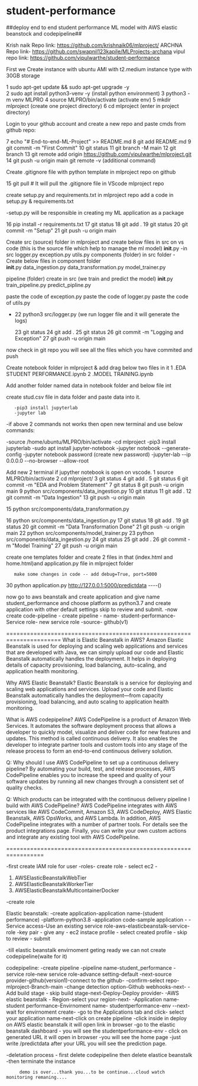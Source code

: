 # student-performance
##deploy end to end student performance ML model with AWS elastic beanstock and codepipeline##

Krish naik Repo link: https://github.com/krishnaik06/mlproject/
ARCHNA Repo link- https://github.com/swapnil123kapile/MLProjects-archana
vipul repo link:  https://github.com/vipulwarthe/student-performance

First we Create instance with ubuntu AMI with t2.medium instance type with 30GB storage 


   1   sudo apt-get update && sudo apt-get upgrade -y      
   2   sudo apt install python3-venv -y          (install python environment)
   3   python3 -m venv MLPRO
   4   source MLPRO/bin/activate                 (activate env)
   5   mkdir mlproject                           (create one project directory)
   6   cd mlproject                              (enter in project directory)

Login to your github account and create a new repo and paste cmds from github repo:

   7   echo "# End-to-end-ML-Project" >> README.md
   8   git add README.md
   9   git commit -m "First Commit"
   10  git status
   11  git branch -M main
   12  git branch
   13  git remote add origin https://github.com/vipulwarthe/mlproject.git
   14  git push -u origin main
       git remote -v    (additional command)

Create .gitignore file with python template in mlproject repo on github

   15  git pull    # It will pull the .gitignore file in VScode mlproject repo

create setup.py and requirements.txt in mlproject repo add a code in setup.py & requirements.txt

-setup.py will be responsible in creating my ML application as a package

   16  pip install -r requirements.txt 
   17  git status
   18  git add .
   19  git status
   20  git commit -m "Setup"
   21  git push -u origin main


Create src (source) folder in mlproject and create below files in src on vs code  (this is the source file which help to manage the ml model)
__init__.py               -in src
logger.py
exception.py
utils.py
components (folder) in src folder - Create below files in component folder  
  __init__.py
  data_ingestion.py
  data_transformation.py
  model_trainer.py

pipeline (folder) create in src   (we train and predict the model)
  __init__.py
  train_pipeline.py
  predict_pipline.py


paste the code of exception.py
paste the code of logger.py
paste the code of utils.py

-  22  python3 src/logger.py   (we run logger file and it will generate the logs)

   23  git status
   24  git add .
   25  git status
   26  git commit -m "Logging and Exception"
   27  git push -u origin main

now check in git repo you will see all the files which you have commited and push

Create notebook folder in mlproject & add drag below two files in it
1 .EDA STUDENT PERFORMANCE.ipynb
2 .MODEL TRAINING.ipynb

Add another folder named data in notebook folder and below file int

create stud.csv file in data folder and paste data into it. 

       -pip3 install jupyterlab
       -jupyter lab

-if above 2 commands not works then open new terminal and use below commands:

-source /home/ubuntu/MLPRO/bin/activate
-cd mlproject
-pip3 install jupyterlab
-sudo apt install jupyter-notebook
-jupyter notebook --generate-config
-jupyter notebook password   (create new password)
-jupyter-lab --ip 0.0.0.0 --no-browser --allow-root  


Add new 2 terminal if jupyther notebook is open on vscode.
    1  source MLPRO/bin/activate
    2  cd mlproject/ 
    3  git status
    4  git add .
    5  git status
    6  git commit -m "EDA and Problem Statement"
    7  git status
    8  git push -u origin main
    9  python src/components/data_ingestion.py
   10  git status
   11  git add .
   12  git commit -m "Data Ingestion"
   13  git push -u origin main

   15  python src/components/data_transformation.py
  
   16  python src/components/data_ingestion.py
   17  git status
   18  git add .
   19  git status
   20  git commit -m "Data Transformation Done"
   21  git push -u origin main
   22  python src/components/model_trainer.py 
   23  python src/components/data_ingestion.py
   24  git status
   25  git add .
   26  git commit -m "Model Training"
   27  git push -u origin main

  create one templates folder and create 2 files in that (index.html and home.html)and application.py file in mlproject folder
       
       make some changes in code -- add debug=True, port=5000
   30  python application.py
       http://127.0.0.1:5000/predictdata  ----()

   now go to aws beanstalk and create application and give name student_performance and choose platform as python3.7 and create application with other default settings skip to review and submit.
   -now create code-pipeline - create pipeline - name- student-performance- Service role- new service role
   -source- github(v1)


======================================================================
What is Elastic Beanstalk in AWS?
Amazon Elastic Beanstalk is used for deploying and scaling web applications and services that are developed with Java, we can simply upload our code and Elastic Beanstalk automatically handles the deployment. It helps in deploying details of capacity provisioning, load balancing, auto-scaling, and application health monitoring.


Why AWS Elastic Beanstalk?
Elastic Beanstalk is a service for deploying and scaling web applications and services. Upload your code and Elastic Beanstalk automatically handles the deployment—from capacity provisioning, load balancing, and auto scaling to application health monitoring.

What is AWS codepipeline?
AWS CodePipeline is a product of Amazon Web Services. It automates the software deployment process that allows a developer to quickly model, visualize and deliver code for new features and updates. This method is called continuous delivery. It also enables the developer to integrate partner tools and custom tools into any stage of the release process to form an end-to-end continuous delivery solution.

Q: Why should I use AWS CodePipeline to set up a continuous delivery pipeline?
By automating your build, test, and release processes, AWS CodePipeline enables you to increase the speed and quality of your software updates by running all new changes through a consistent set of quality checks.

Q: Which products can be integrated with the continuous delivery pipeline I build with AWS CodePipeline?
AWS CodePipeline integrates with AWS services like AWS CodeCommit, Amazon S3, AWS CodeDeploy, AWS Elastic Beanstalk, AWS OpsWorks, and AWS Lambda. In addition, AWS CodePipeline integrates with a number of partner tools. For details see the product integrations page. Finally, you can write your own custom actions and integrate any existing tool with AWS CodePipeline. 

=================================================================

-first create IAM role for user
-roles- create role - select ec2 - 

1) AWSElasticBeanstalkWebTier 
2) AWSElasticBeanstalkWorkerTier 
3) AWSElasticBeanstalkMulticontainerDocker

-create role

Elastic beanstalk: 
-create application-application name-(student performance)
-platform-python3.8
-application code-sample application -
-Service access-Use an existing service role-aws-elasticbeanstalk-service-role
-key pair - give any - ec2 instace profile - select created profile - skip to review - submit

-till elastic beanstalk envirnoment geting ready we can not create codepipeline(waite for it)

codepipeline:
-create pipeline -pipeline name-student_performance
-service role-new service role-advance setting-default
-next-source provider-github(version1)-connect to the github-
-confirm-select repo-mlproject-Branch-main
-change detection option-Github webhooks-next-
-Add build stage - skip build stage-next-Deploy-Deploy provider-
-AWS elastic beanstalk - Region-select your region-next-
-Application name-student performance-Envirnoment name- studentperformance-env --next- wait for envirnoment create-
-go to the Applications tab and click- select your application name-next-click on create pipeline
-click inside in deploy on AWS elastic beanstalk it will open link in browser
-go to the elastic beanstalk dashboard - you will see the studentperformance-env - click on generated URL it will open in browser
-you will see the home page -just write /predictdata after your URL you will see the prediction page.


-deletation process - first delete codepipeline then delete elastice beanstalk
-then terminate the instance

         demo is over...thank you...to be continue...cloud watch monitoring remaning....
